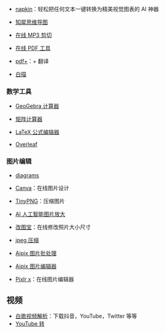 - [napkin](https://app.napkin.ai/)：轻松把任何文本一键转换为精美视觉图表的 AI 神器

- [知犀思维导图](https://www.zhixi.com/)

- [在线 MP3 剪切](https://www.bearaudiotool.com/zh/)

- [在线 PDF 工具](https://tools.pdf24.org/zh/)

- [pdf+](https://pdf.hakso.net/)：+ 翻译

- [白描](https://web.baimiaoapp.com/)

### 数学工具

- [GeoGebra 计算器](https://ggb123.cn/calculator)

- [矩阵计算器](https://zh.numberempire.com/matrixcalculator.php)

- [LaTeX 公式编辑器](https://www.latexlive.com/##)

- [Overleaf](https://www.overleaf.com/)

### 图片编辑

- [diagrams](https://app.diagrams.net/?src=about)

- [Canva](https://www.canva.com/)：在线图片设计

- [TinyPNG](https://tinypng.com/)：压缩图片

- [AI 人工智能图片放大](https://bigjpg.com/)

- [改图宝](http://www.gaitubao.com/)：在线修改照片大小尺寸

- [jpeg 压缩](https://compressjpeg.com/zh/)

- [Aipix 图片批处理](https://aipix.net/batch/)

- [Aipix 图片编辑器](https://aipix.net/editor/)

- [Pixlr x](https://pixlr.com/x)：在线图片编辑器

## 视频

- [白歌视频解析](https://v.hi.sy/)：下载抖音，YouTube，Twitter 等等
- [YouTube 转](https://mp3-now.com/zh-cn85)
